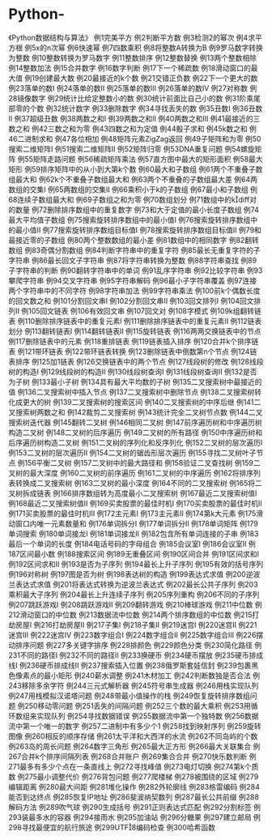 # Python-
《Python数据结构与算法》
例1完美平方
例2判断平方数
例3检测2的幂次
例4求平方根
例5x的n次幂
例6快速幂
例7四数乘积
例8将整数A转换为B
例9罗马数字转换为整数
例10整数转换为罗马数字
例11整数排序
例12整数替换
例13两个整数相除
例14整数加法
例15合并数字
例16数字判断
例17下一个稀疏数
例18滑动窗口的最大值
例19创建最大数
例20最接近的k个数
例21交错正负数
例22下一个更大的数
例23落单的数Ⅰ
例24落单的数Ⅱ
例25落单的数Ⅲ
例26落单的数Ⅳ
例27对称数
例28镜像数字
例29统计比给定整数小的数
例30统计前面比自己小的数
例31阶乘尾部零的个数
例32统计数字
例33删除数字
例34寻找丢失的数
例35丑数Ⅰ
例36丑数Ⅱ
例37超级丑数
例38两数之和Ⅰ
例39两数之和Ⅱ
例40两数之和Ⅲ
例41最接近的三数之和
例42三数之和为零
例43四数之和为定值
例44骰子求和
例45k数之和
例46二进制求和
例47各位相加
例48矩阵元素ZigZag返回
例49子矩阵和为零
例50搜索二维矩阵Ⅰ
例51搜索二维矩阵Ⅱ
例52矩阵归零
例53DNA重复问题
例54螺旋矩阵
例55矩阵走路问题
例56稀疏矩阵乘法
例57直方图中最大的矩形面积
例58最大矩形
例59排序矩阵中的从小到大第k个数
例60最大和子数组
例61两个不重叠子数组最大和
例62k个不重叠子数组最大和
例63两个不重叠的子数组最大差
例64两数组的交集Ⅰ
例65两数组的交集Ⅱ
例66乘积小于k的子数组
例67最小和子数组
例68连续子数组最大和
例69子数组之和为零
例70数组划分
例71数组中的kdiff对的数量
例72删除排序数组中的重复数字
例73和大于定值的最小长度子数组
例74最大平均值子数组
例75搜索旋转排序数组中的最小值Ⅰ
例76搜索旋转排序数组中的最小值Ⅱ
例77搜索旋转排序数组目标值Ⅰ
例78搜索旋转排序数组目标值Ⅱ
例79和最接近零的子数组
例80两个整数数组的最小差
例81数组中的相同数字
例82翻转数组
例83奇偶分割数组
例84判断字符串中的重复字符
例85最长无重复字符的子字符串
例86最长回文子字符串
例87将字符串转换为整数
例88字符串查找
例89子字符串的判断
例90翻转字符串中的单词
例91乱序字符串
例92比较字符串
例93攀爬字符串
例94交叉字符串
例95字符串解码
例96最小子字符串覆盖
例97连接两个字符串中的不同字符
例98字符串加法
例99字符串乘法
例100前k个偶数长度的回文数之和
例101分割回文串Ⅰ
例102分割回文串Ⅱ
例103回文排列Ⅰ
例104回文排列Ⅱ
例105回文链表
例106有效回文串
例107回文对
例108字模式
例109k组翻转链表
例110删除排序链表中的重复元素Ⅰ
例111删除排序链表中的重复元素Ⅱ
例112链表划分
例113翻转链表Ⅰ
例114翻转链表Ⅱ
例115旋转链表
例116两两交换链表中的节点
例117删除链表中的元素
例118重排链表
例119链表插入排序
例120合并k个排序链表
例121带环链表
例122带环链表转换
例123删除链表中倒数第n个节点
例124链表排序
例125加1链表
例126交换链表中的两个节点
例127线段树的修改
例128线段树的构造Ⅰ
例129线段树的构造Ⅱ
例130线段树查询Ⅰ
例131线段树查询Ⅱ
例132是否为子树
例133最小子树
例134具有最大平均数的子树
例135二叉搜索树中最接近的值
例136二叉搜索树中插入节点
例137二叉搜索树中删除节点
例138二叉搜索树转化成更大的树
例139二叉搜索树的搜索区间
例140二叉搜索树的中序后继
例141二叉搜索树两数之和
例142裁剪二叉搜索树
例143统计完全二叉树节点数
例144二叉搜索树迭代器
例145翻转二叉树
例146相同二叉树
例147前序遍历树和中序遍历树构造二叉树
例148二叉树的后序遍历
例149二叉树的所有路径
例150中序遍历树和后序遍历树构造二叉树
例151二叉树的序列化和反序列化
例152二叉树的层次遍历Ⅰ
例153二叉树的层次遍历Ⅱ
例154二叉树的锯齿形层次遍历
例155寻找二叉树叶子节点
例156平衡二叉树
例157二叉树中的最大路径和
例158验证二叉查找树
例159二叉树的最大深度
例160二叉树的前序遍历
例161二叉树的中序遍历
例162将排序列表转换成二叉搜索树
例163二叉树的最小深度
例164不同的二叉搜索树
例165将二叉树拆成链表
例166排序数组转为高度最小二叉搜索树
例167最近二叉搜索树值Ⅰ
例168最近二叉搜索树值Ⅱ
例169买卖股票的最佳时机Ⅰ
例170买卖股票的最佳时机Ⅱ
例171买卖股票的最佳时机Ⅲ
例172主元素Ⅰ
例173主元素Ⅱ
例174第k大元素
例175滑动窗口内唯一元素数量和
例176单词拆分Ⅰ
例177单词拆分Ⅱ
例178单词矩阵
例179单词搜索
例180单词接龙Ⅰ
例181单词接龙Ⅱ
例182包含所有单词连接的子串
例183最后一个单词的长度
例184电话号码的字母组合
例185会议室Ⅰ
例186会议室Ⅱ
例187区间最小数
例188搜索区间
例189无重叠区间
例190区间合并
例191区间求和Ⅰ
例192区间求和Ⅱ
例193是否为子序列
例194最长上升子序列
例195有效的括号序列
例196对称树
例197图是否为树
例198表达树的构造
例199表达式求值
例200逆波兰表达式求值
例201将表达式转换为逆波兰表达式
例202最长公共子序列
例203乘积最大子序列
例204最长上升连续子序列
例205序列重构
例206不同的子序列
例207跳跃游戏Ⅰ
例208跳跃游戏Ⅱ
例209翻转游戏
例210棒球游戏
例211中位数
例212滑动窗口的中位数
例213数据流中位数
例214两个排序数组的中位数
例215打劫房屋Ⅰ
例216打劫房屋Ⅱ
例217子集Ⅰ
例218子集Ⅱ
例219迷宫Ⅰ
例220迷宫Ⅱ
例221迷宫Ⅲ
例222迷宫Ⅳ
例223数字组合Ⅰ
例224数字组合Ⅱ
例225数字组合Ⅲ
例226摆动排序问题
例227多关键字排序
例228排颜色
例229颜色分类
例230简化路径
例231不同的路径Ⅰ
例232不同的路径Ⅱ
例233换硬币
例234硬币摆放
例235硬币排成线Ⅰ
例236硬币排成线Ⅱ
例237搜索插入位置
例238俄罗斯套娃信封
例239包裹黑色像素点的最小矩形
例240薪水调整
例241木材加工
例242判断数独是否合法
例243移除多余字符
例244三元式解析器
例245符号串生成器
例246用栈实现队列
例247用栈模拟汉诺塔问题
例248带最小值操作的栈
例249恢复旋转排序数组问题
例250移动零问题
例251丢失的间隔问题
例252三个数的最大乘积
例253用循环数组来实现队列
例254寻找数据错误
例255数据流中第一个独特数
例256数据流中第一个唯一的数字
例257二进制中有多少个1
例258找到映射序列
例259旋转图像
例260相反的顺序存储
例261太平洋和大西洋的水流
例262不同岛屿的个数
例263岛的周长问题
例264数字三角形
例265最大正方形
例266最大关联集合
例267合并k个排序间隔列表
例268合并账户
例269集合合并
例270快乐数判断
例271最多有多少个点在一条直线上
例272寻找峰值
例273电灯切换
例274第k个质数
例275最小调整代价
例276背包问题
例277爬楼梯
例278被围绕的区域
例279编辑距离
例280最大间距
例281堆化操作
例282外轮廓线
例283格雷编码
例284能否到达终点
例285恢复IP地址
例286斐波纳契数列
例287最长公共前缀
例288解码方法
例289吹气球
例290生成括号
例291正则表达式匹配
例292分割标签
例293装最多水的容器
例294接雨水
例295加油站
例296分糖果
例297建立邮局
例298寻找最便宜的航行旅途
例299UTF8编码检查
例300哈希函数
